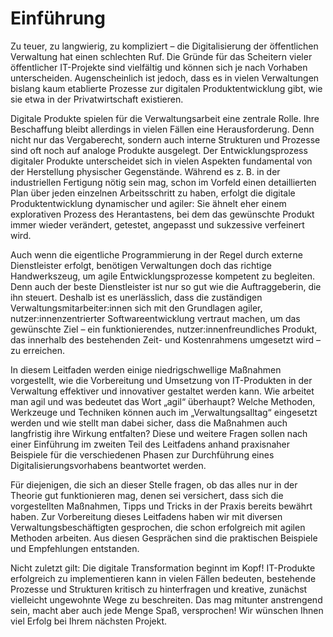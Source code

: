 # Einführung

Zu teuer, zu langwierig, zu kompliziert – die Digitalisierung der öffentlichen Verwaltung hat einen schlechten Ruf. Die Gründe für das Scheitern vieler öffentlicher IT-Projekte sind vielfältig und können sich je nach Vorhaben unterscheiden. Augenscheinlich ist jedoch, dass es in vielen Verwaltungen bislang kaum etablierte Prozesse zur digitalen Produktentwicklung gibt, wie sie etwa in der Privatwirtschaft existieren.

Digitale Produkte spielen für die Verwaltungsarbeit eine zentrale Rolle. Ihre Beschaffung bleibt allerdings in vielen Fällen eine Herausforderung. Denn nicht nur das Vergaberecht, sondern auch interne Strukturen und Prozesse sind oft noch auf analoge Produkte ausgelegt. Der Entwicklungsprozess digitaler Produkte unterscheidet sich in vielen Aspekten fundamental von der Herstellung physischer Gegenstände. Während es z. B. in der industriellen Fertigung nötig sein mag, schon im Vorfeld einen detaillierten Plan über jeden einzelnen Arbeitsschritt zu haben, erfolgt die digitale Produktentwicklung dynamischer und agiler: Sie ähnelt eher einem explorativen Prozess des Herantastens, bei dem das gewünschte Produkt immer wieder verändert, getestet, angepasst und sukzessive verfeinert wird.

Auch wenn die eigentliche Programmierung in der Regel durch externe Dienstleister erfolgt, benötigen Verwaltungen doch das richtige Handwerkszeug, um agile Entwicklungsprozesse kompetent zu begleiten. Denn auch der beste Dienstleister ist nur so gut wie die Auftraggeberin, die ihn steuert. Deshalb ist es unerlässlich, dass die zuständigen Verwaltungsmitarbeiter:innen sich mit den Grundlagen agiler, nutzer:innenzentrierter Softwareentwicklung vertraut machen, um das gewünschte Ziel – ein funktionierendes, nutzer:innenfreundliches Produkt, das innerhalb des bestehenden Zeit- und Kostenrahmens umgesetzt wird – zu erreichen. 

In diesem Leitfaden werden einige niedrigschwellige Maßnahmen vorgestellt, wie die Vorbereitung und Umsetzung von IT-Produkten in der Verwaltung effektiver und innovativer gestaltet werden kann. Wie arbeitet man agil und was bedeutet das Wort „agil“ überhaupt? Welche Methoden, Werkzeuge und Techniken können auch im „Verwaltungsalltag“ eingesetzt werden und wie stellt man dabei sicher, dass die Maßnahmen auch langfristig ihre Wirkung entfalten? Diese und weitere Fragen sollen nach einer Einführung im zweiten Teil des Leitfadens anhand praxisnaher Beispiele für die verschiedenen Phasen zur Durchführung eines Digitalisierungsvorhabens beantwortet werden.

Für diejenigen, die sich an dieser Stelle fragen, ob das alles nur in der Theorie gut funktionieren mag, denen sei versichert, dass sich die vorgestellten Maßnahmen, Tipps und Tricks in der Praxis bereits bewährt haben. Zur Vorbereitung dieses Leitfadens haben wir mit diversen Verwaltungsbeschäftigten gesprochen, die schon erfolgreich mit agilen Methoden arbeiten. Aus diesen Gesprächen sind die praktischen Beispiele und Empfehlungen entstanden.

Nicht zuletzt gilt: Die digitale Transformation beginnt im Kopf! IT-Produkte erfolgreich zu implementieren kann in vielen Fällen bedeuten, bestehende Prozesse und Strukturen kritisch zu hinterfragen und kreative, zunächst vielleicht ungewohnte Wege zu beschreiten. Das mag mitunter anstrengend sein, macht aber auch jede Menge Spaß, versprochen! Wir wünschen Ihnen viel Erfolg bei Ihrem nächsten Projekt.

